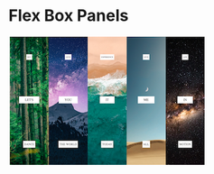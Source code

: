 # Flex Box Panels

![demo png](https://github.com/anamariasosam/bootcamp_globant/blob/master/images/flexBox.png?raw=true)
